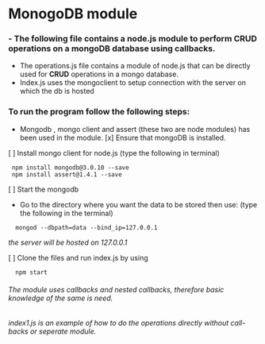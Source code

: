 # MonogoDB module

### - The following file contains a node.js module to perform CRUD operations on a mongoDB database using callbacks.

- The operations.js file contains a module of node.js that can be directly used for  **CRUD** operations in a mongo database. 
- Index.js uses the mongoclient to setup  connection with the server on which the db is hosted



### To run the program follow the following steps:
- Mongodb , mongo client and assert (these two are node modules) has been used in the module.
[x] Ensure that mongoDB is installed.

[ ] Install mongo client for node.js (type the following in terminal)
```
 npm install mongodb@3.0.10 --save
 npm install assert@1.4.1 --save
```

[ ] Start the mongodb 
  - Go to the directory where you want the data to be stored then use: (type the following in the terminal)
```terminal
  mongod --dbpath=data --bind_ip=127.0.0.1 
```
*the server will be hosted on 127.0.0.1*

[ ] Clone the files and run index.js by using
```terminal
  npm start
```

###### *The module uses callbacks and nested callbacks, therefore basic knowledge of the same is need.*
###### *index1.js is an example of how to do the operations directly without call-backs or seperate module.*

